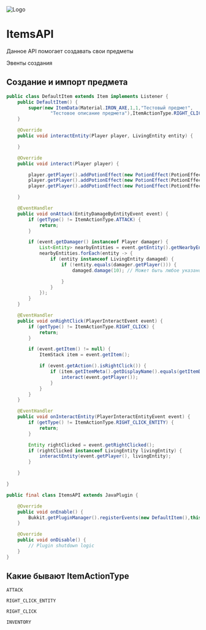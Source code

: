 
![Logo](https://media.discordapp.net/attachments/1060479151389282354/1247495745464963072/image.png?ex=66603c73&is=665eeaf3&hm=bba58ee5595d8470df24f5e2259e8fee75bf92500ebf653f40f56ad50befdb15&=&format=webp&quality=lossless)


# ItemsAPI 

Данное API помогает создавать свои предметы

Эвенты создания




## Создание и импорт предмета

```java
public class DefaultItem extends Item implements Listener {
    public DefaultItem() {
        super(new ItemData(Material.IRON_AXE,1,1,"Тестовый предмет",
                "Тестовое описание предмета"),ItemActionType.RIGHT_CLICK);
    }

    @Override
    public void interactEntity(Player player, LivingEntity entity) {

    }

    @Override
    public void interact(Player player) {

        player.getPlayer().addPotionEffect(new PotionEffect(PotionEffectType.RESISTANCE,120,5));
        player.getPlayer().addPotionEffect(new PotionEffect(PotionEffectType.REGENERATION,120,5));
        player.getPlayer().addPotionEffect(new PotionEffect(PotionEffectType.ABSORPTION,120,3));

    }

    @EventHandler
    public void onAttack(EntityDamageByEntityEvent event) {
        if (getType() != ItemActionType.ATTACK) {
            return;
        }

        if (event.getDamager() instanceof Player damager) {
            List<Entity> nearbyEntities = event.getEntity().getNearbyEntities(2, 2, 2);
            nearbyEntities.forEach(entity -> {
                if (entity instanceof LivingEntity damaged) {
                    if (!entity.equals(damager.getPlayer())) {
                        damaged.damage(10); // Может быть любое указаное число

                    }
                }
            });
        }
    }

    @EventHandler
    public void onRightClick(PlayerInteractEvent event) {
        if (getType() != ItemActionType.RIGHT_CLICK) {
            return;
        }

        if (event.getItem() != null) {
            ItemStack item = event.getItem();

            if (event.getAction().isRightClick()) {
                if (item.getItemMeta().getDisplayName().equals(getItemData().getName())) {
                    interact(event.getPlayer());
                }
            }
        }
    }

    @EventHandler
    public void onInteractEntity(PlayerInteractEntityEvent event) {
        if (getType() != ItemActionType.RIGHT_CLICK_ENTITY) {
            return;
        }

        Entity rightClicked = event.getRightClicked();
        if (rightClicked instanceof LivingEntity livingEntity) {
            interactEntity(event.getPlayer(), livingEntity);
        }

    }

}

```

```java
public final class ItemsAPI extends JavaPlugin {

    @Override
    public void onEnable() {
        Bukkit.getPluginManager().registerEvents(new DefaultItem(),this);
    }

    @Override
    public void onDisable() {
        // Plugin shutdown logic
    }
}
```


## Какие бывают ItemActionType

`ATTACK`

`RIGHT_CLICK_ENTITY`

`RIGHT_CLICK`

`INVENTORY`

